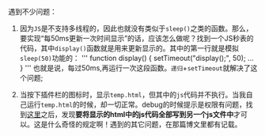 遇到不少问题：

1. 因为`JS`是不支持多线程的，因此也就没有类似于`sleep()`之类的函数。那么，要实现“每50ms更新一次时间显示”的话，应该怎么做呢？找到一个JS秒表的代码，其中`display()`函数就是用来更新显示的。其中的第一行就是模拟`sleep(50)`功能的：
'''
function display() {
setTimeout("display();", 50);
...
}
'''
也就是说，每过50ms,再运行一次这段函数。`递归`+`setTimeout`就解决了这个问题;

2. 当按下插件栏的图标时，显示`temp.html`，但其中的`js`代码并不执行。当我自己运行`temp.html`的时候，却一切正常。debug的时候提示是权限有问题，找到[这里](http://ephrain.pixnet.net/blog/post/46329708-%5Bchrome-extension%5D-%E8%A2%AB-chrome-extension-manifest-v2-%E6%90%9E%E7%BF%BB)之后，发现**要将显示的html中的js代码全部写到另一个js文件中**才可以。这是什么奇怪的规定啊！遇到的其它问题，在那篇博文里都有记载。

